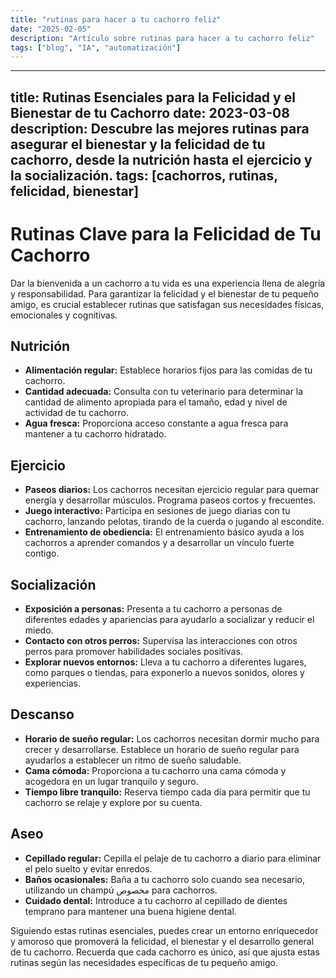 ```yaml
---
title: "rutinas para hacer a tu cachorro feliz"
date: "2025-02-05"
description: "Artículo sobre rutinas para hacer a tu cachorro feliz"
tags: ["blog", "IA", "automatización"]
---
```


---
title: Rutinas Esenciales para la Felicidad y el Bienestar de tu Cachorro
date: 2023-03-08
description: Descubre las mejores rutinas para asegurar el bienestar y la felicidad de tu cachorro, desde la nutrición hasta el ejercicio y la socialización.
tags: [cachorros, rutinas, felicidad, bienestar]
---

# Rutinas Clave para la Felicidad de Tu Cachorro

Dar la bienvenida a un cachorro a tu vida es una experiencia llena de alegría y responsabilidad. Para garantizar la felicidad y el bienestar de tu pequeño amigo, es crucial establecer rutinas que satisfagan sus necesidades físicas, emocionales y cognitivas.

## Nutrición

* **Alimentación regular:** Establece horarios fijos para las comidas de tu cachorro.
* **Cantidad adecuada:** Consulta con tu veterinario para determinar la cantidad de alimento apropiada para el tamaño, edad y nivel de actividad de tu cachorro.
* **Agua fresca:** Proporciona acceso constante a agua fresca para mantener a tu cachorro hidratado.

## Ejercicio

* **Paseos diarios:** Los cachorros necesitan ejercicio regular para quemar energía y desarrollar músculos. Programa paseos cortos y frecuentes.
* **Juego interactivo:** Participa en sesiones de juego diarias con tu cachorro, lanzando pelotas, tirando de la cuerda o jugando al escondite.
* **Entrenamiento de obediencia:** El entrenamiento básico ayuda a los cachorros a aprender comandos y a desarrollar un vínculo fuerte contigo.

## Socialización

* **Exposición a personas:** Presenta a tu cachorro a personas de diferentes edades y apariencias para ayudarlo a socializar y reducir el miedo.
* **Contacto con otros perros:** Supervisa las interacciones con otros perros para promover habilidades sociales positivas.
* **Explorar nuevos entornos:** Lleva a tu cachorro a diferentes lugares, como parques o tiendas, para exponerlo a nuevos sonidos, olores y experiencias.

## Descanso

* **Horario de sueño regular:** Los cachorros necesitan dormir mucho para crecer y desarrollarse. Establece un horario de sueño regular para ayudarlos a establecer un ritmo de sueño saludable.
* **Cama cómoda:** Proporciona a tu cachorro una cama cómoda y acogedora en un lugar tranquilo y seguro.
* **Tiempo libre tranquilo:** Reserva tiempo cada día para permitir que tu cachorro se relaje y explore por su cuenta.

## Aseo

* **Cepillado regular:** Cepilla el pelaje de tu cachorro a diario para eliminar el pelo suelto y evitar enredos.
* **Baños ocasionales:** Baña a tu cachorro solo cuando sea necesario, utilizando un champú مخصوص para cachorros.
* **Cuidado dental:** Introduce a tu cachorro al cepillado de dientes temprano para mantener una buena higiene dental.

Siguiendo estas rutinas esenciales, puedes crear un entorno enriquecedor y amoroso que promoverá la felicidad, el bienestar y el desarrollo general de tu cachorro. Recuerda que cada cachorro es único, así que ajusta estas rutinas según las necesidades específicas de tu pequeño amigo.